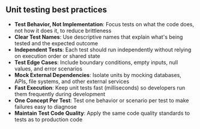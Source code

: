 ## Unit testing best practices

- **Test Behavior, Not Implementation**: Focus tests on what the code does, not how it does it, to reduce brittleness
- **Clear Test Names**: Use descriptive names that explain what's being tested and the expected outcome
- **Independent Tests**: Each test should run independently without relying on execution order or shared state
- **Test Edge Cases**: Include boundary conditions, empty inputs, null values, and error scenarios
- **Mock External Dependencies**: Isolate units by mocking databases, APIs, file systems, and other external services
- **Fast Execution**: Keep unit tests fast (milliseconds) so developers run them frequently during development
- **One Concept Per Test**: Test one behavior or scenario per test to make failures easy to diagnose
- **Maintain Test Code Quality**: Apply the same code quality standards to tests as to production code
